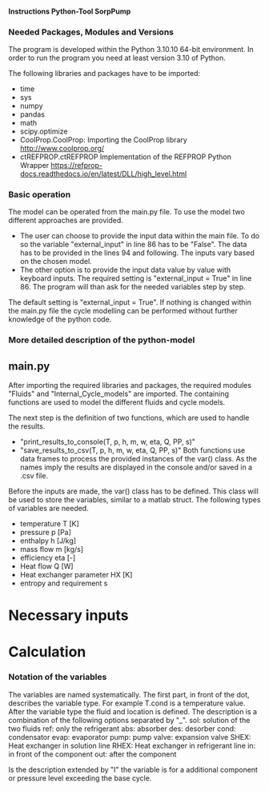 #### Instructions Python-Tool SorpPump

### Needed Packages, Modules and Versions
The program is developed within the Python 3.10.10 64-bit environment. In order to run the program you need at least version 3.10 of Python.

The following libraries and packages have to be imported:
- time
- sys
- numpy
- pandas
- math
- scipy.optimize
- CoolProp.CoolProp: Importing the CoolProp library http://www.coolprop.org/
- ctREFPROP.ctREFPROP Implementation of the REFPROP Python Wrapper https://refprop-docs.readthedocs.io/en/latest/DLL/high_level.html

### Basic operation

The model can be operated from the main.py file. To use the model two different approaches are provided. 
-   The user can choose to provide the input data within the main file. To do so the variable "external_input" in line 86 has to be "False". The data has to be provided in the lines 94 and following. The inputs vary based on the chosen model.
-   The other option is to provide the input data value by value with keyboard inputs. The required setting is "external_input = True" in line 86. The program will than ask for the needed variables step by step.

The default setting is "external_input = True". If nothing is changed within the main.py file the cycle modelling can be performed without further knowledge of the python code. 

### More detailed description of the python-model

## main.py

After importing the required libraries and packages, the required modules "Fluids" and "Internal_Cycle_models" are imported. The containing functions are used to model the different fluids and cycle models.

The next step is the definition of two functions, which are used to handle the results. 
- "print_results_to_console(T, p, h, m, w, eta, Q, PP, s)" 
- "save_results_to_csv(T, p, h, m, w, eta, Q, PP, s)" 
Both functions use data frames to process the provided instances of the var() class. 
As the names imply the results are displayed in the console and/or saved in a .csv file.

Before the inputs are made, the var() class has to be defined. This class will be used to store the variables, similar to a matlab struct. The following types of variables are needed.

- temperature T [K]
- pressure p [Pa]
- enthalpy h [J/kg]
- mass flow m [kg/s]
- efficiency eta [-]
- Heat flow Q [W]
- Heat exchanger parameter HX [K]
- entropy and requirement s

# Necessary inputs


# Calculation



### Notation of the variables

The variables are named systematically. The first part, in front of the dot, describes the variable type. For example T.cond is a temperature value. 
After the variable type the fluid and location is defined. The description is a combination of the following options separated by "_".
    sol: solution of the two fluids
    ref: only the refrigerant
    abs: absorber
    des: desorber
    cond: condensator
    evap: evaporator
    pump: pump
    valve: expansion valve
    SHEX: Heat exchanger in solution line
    RHEX: Heat exchanger in refrigerant line
    in: in front of the component
    out: after the component

Is the description extended by "I" the variable is for a additional component or pressure level exceeding the base cycle.

    
